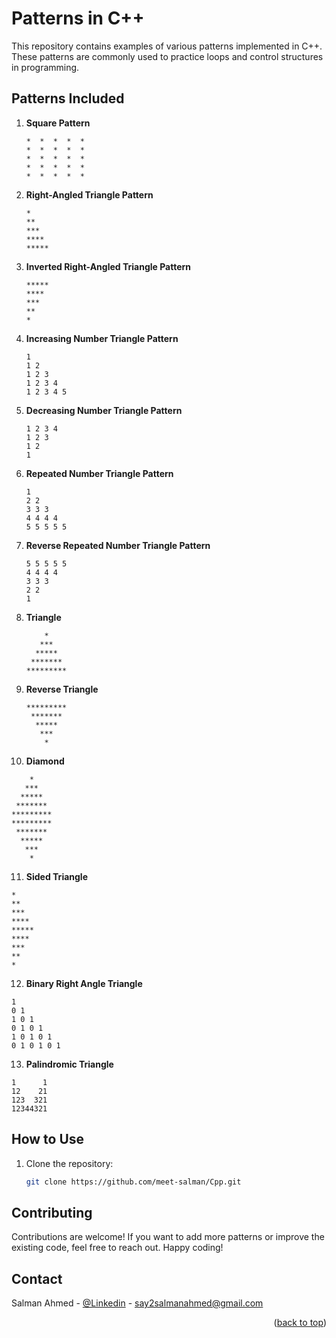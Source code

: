 # Patterns in C++

This repository contains examples of various patterns implemented in C++. These patterns are commonly used to practice loops and control structures in programming.

## Patterns Included

1. **Square Pattern**
   ```
   *  *  *  *  *
   *  *  *  *  *
   *  *  *  *  *
   *  *  *  *  *
   *  *  *  *  *
   ```

2. **Right-Angled Triangle Pattern**
   ```
   *
   **
   ***
   ****
   *****
   ```

3. **Inverted Right-Angled Triangle Pattern**
   ```
   *****
   ****
   ***
   **
   *
   ```

4. **Increasing Number Triangle Pattern**
   ```
   1
   1 2
   1 2 3
   1 2 3 4
   1 2 3 4 5
   ```

5. **Decreasing Number Triangle Pattern**
   ```
   1 2 3 4 
   1 2 3 
   1 2 
   1 
   ```

6. **Repeated Number Triangle Pattern**
   ```
   1
   2 2
   3 3 3
   4 4 4 4
   5 5 5 5 5
   ```

7. **Reverse Repeated Number Triangle Pattern**
   ```
   5 5 5 5 5
   4 4 4 4
   3 3 3
   2 2
   1
   ```

8. **Triangle**
   ```
       *     
      ***    
     *****   
    *******  
   *********
   ```

9. **Reverse Triangle**
   ```
   *********
    *******  
     *****   
      ***    
       *     
   ```

10. **Diamond**
   ```
       *     
      ***    
     *****   
    *******  
   *********
   *********
    *******  
     *****   
      ***    
       *     
   ```

11. **Sided Triangle**
   ```
   *
   **
   ***
   ****
   ***** 
   ****
   ***
   **
   *
   ```

12. **Binary Right Angle Triangle**
   ```
   1 
   0 1 
   1 0 1 
   0 1 0 1 
   1 0 1 0 1 
   0 1 0 1 0 1 
   ```

13. **Palindromic Triangle**
   ```
   1      1 
   12    21 
   123  321 
   12344321
   ```



## How to Use

1. Clone the repository:
   ```bash
   git clone https://github.com/meet-salman/Cpp.git
   ```


<!-- CONTRIBUTING -->
## Contributing
Contributions are welcome! If you want to add more patterns or improve the existing code, feel free to reach out. Happy coding!


<!-- CONTACT  -->
## Contact

Salman Ahmed - [@Linkedin](https://www.linkedin.com/in/meet-salman/) - say2salmanahmed@gmail.com

<p align="right">(<a href="#readme-top">back to top</a>)</p>   